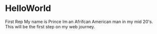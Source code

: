 # HelloWorld
First Rep
My name is Prince Im an Afrifcan American man in my mid 20's. This will be the first step on my web journey. 
